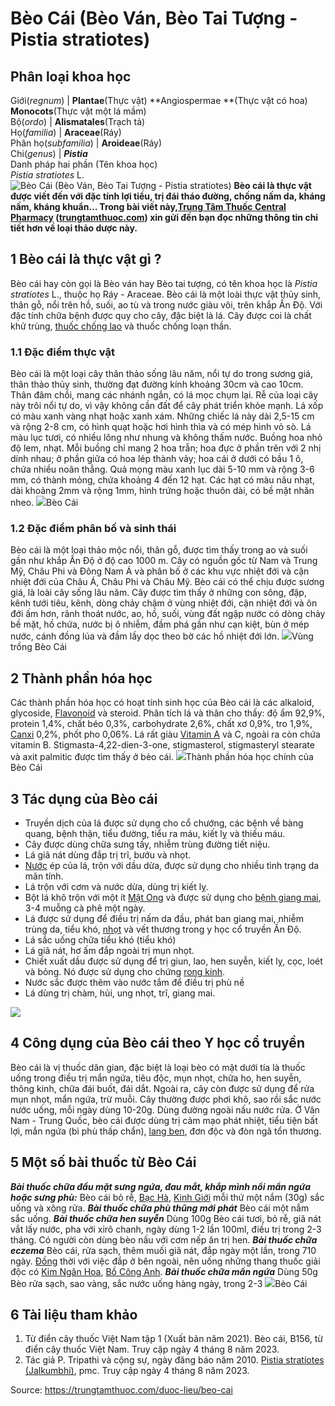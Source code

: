 # Bèo Cái (Bèo Ván, Bèo Tai Tượng - Pistia stratiotes)

Phân loại khoa học  
---  
Giới(_regnum_) |  **Plantae**(Thực vật) **Angiospermae **(Thực vật có hoa) **Monocots**(Thực vật một lá mầm)  
Bộ(_ordo_) | **Alismatales**(Trạch tả)  
Họ(_familia_) | **Araceae**(Ráy)  
Phân họ(_subfamilia_) | **Aroideae**(Ráy)  
Chi(_genus_) | _**Pistia**_  
Danh pháp hai phần (Tên khoa học)  
_Pistia stratiotes_ L.  
![Bèo Cái \(Bèo Ván, Bèo Tai Tượng - Pistia stratiotes\)](https://trungtamthuoc.com/images/others/beo-cai-1585.jpg)
**Bèo cái là thực vật được viết đến với đặc tính lợi tiểu, trị đái tháo đường, chống nấm da, kháng nấm, kháng khuẩn… Trong bài viết này,[Trung Tâm Thuốc Central Pharmacy](https://trungtamthuoc.com/ "Trung Tâm Thuốc Central Pharmacy") ([trungtamthuoc.com](https://trungtamthuoc.com/ "trungtamthuoc.com")) xin gửi đến bạn đọc những thông tin chi tiết hơn về loại thảo dược này.**
##  1 Bèo cái là thực vật gì ?
Bèo cái hay còn gọi là Bèo ván hay Bèo tai tượng, có tên khoa học là _Pistia stratiotes_ L., thuộc họ Ráy - Araceae.
Bèo cái là một loài thực vật thủy sinh, thân gỗ, nổi trên hồ, suối, ao tù và trong nước giàu vôi, trên khắp Ấn Độ. Với đặc tính chữa bệnh được quy cho cây, đặc biệt là lá. Cây được coi là chất khử trùng, [thuốc chống lao](https://trungtamthuoc.com/thuoc-tri-lao "thuốc chống lao") và thuốc chống loạn thần.
### 1.1 Đặc điểm thực vật
Bèo cái là một loại cây thân thảo sống lâu năm, nổi tự do trong sương giá, thân thảo thủy sinh, thường đạt đường kính khoảng 30cm và cao 10cm. Thân đâm chồi, mang các nhánh ngắn, có lá mọc chụm lại. Rễ của loại cây này trôi nổi tự do, vì vậy không cần đất để cây phát triển khỏe mạnh. Lá xốp có màu xanh vàng nhạt hoặc xanh xám. Những chiếc lá này dài 2,5-15 cm và rộng 2-8 cm, có hình quạt hoặc hơi hình thìa và có mép hình vỏ sò. Lá màu lục tươi, có nhiều lông như nhung và không thấm nước. Buồng hoa nhỏ độ lem, nhạt. Mỗi buồng chỉ mang 2 hoa trẫn; hoa đực ở phần trên với 2 nhị dính nhau; ở phần giữa có hoa lép thành vảy; hoa cái ở dưới có bầu 1 ô, chứa nhiều noãn thẳng. Quả mọng màu xanh lục dài 5-10 mm và rộng 3-6 mm, có thành mỏng, chứa khoảng 4 đến 12 hạt. Các hạt có màu nâu nhạt, dài khoảng 2mm và rộng 1mm, hình trứng hoặc thuôn dài, có bề mặt nhăn nheo.
![](https://trungtamthuoc.com/images/item/beo-cai-1.jpg)Bèo Cái
### 1.2 Đặc điểm phân bố và sinh thái
Bèo cái là một loại thảo mộc nổi, thân gỗ, được tìm thấy trong ao và suối gần như khắp Ấn Độ ở độ cao 1000 m. Cây có nguồn gốc từ Nam và Trung Mỹ, Châu Phi và Đông Nam Á và phân bố ở các khu vực nhiệt đới và cận nhiệt đới của Châu Á, Châu Phi và Châu Mỹ. 
Bèo cái có thể chịu được sương giá, là loài cây sống lâu năm. Cây được tìm thấy ở những con sông, đập, kênh tưới tiêu, kênh, dòng chảy chậm ở vùng nhiệt đới, cận nhiệt đới và ôn đới ấm hơn, rãnh thoát nước, ao, hồ, suối, vùng đất ngập nước có dòng chảy bề mặt, hồ chứa, nước bị ô nhiễm, đầm phá gần như cạn kiệt, bùn ở mép nước, cánh đồng lúa và đầm lầy dọc theo bờ các hồ nhiệt đới lớn.
![](https://trungtamthuoc.com/images/item/beo-cai-4.jpg)Vùng trồng Bèo Cái
##  2 Thành phần hóa học
Các thành phần hóa học có hoạt tính sinh học của Bèo cái là các alkaloid, glycoside, [Flavonoid](https://trungtamthuoc.com/hoat-chat/flavonoid "Flavonoid") và steroid. Phân tích lá và thân cho thấy: độ ẩm 92,9%, protein 1,4%, chất béo 0,3%, carbohydrate 2,6%, chất xơ 0,9%, tro 1,9%, [Canxi](https://trungtamthuoc.com/hoat-chat/canxi "Canxi") 0,2%, phốt pho 0,06%. Lá rất giàu [Vitamin A](https://trungtamthuoc.com/hoat-chat/retinol "Vitamin A") và C, ngoài ra còn chứa vitamin B. Stigmasta-4,22-dien-3-one, stigmasterol, stigmasteryl stearate và axit palmitic được tìm thấy ở bèo cái.
![](https://trungtamthuoc.com/images/item/beo-cai-3.jpg)Thành phần hóa học chính của Bèo Cái
##  3 Tác dụng của Bèo cái
  * Truyền dịch của lá được sử dụng cho cổ chướng, các bệnh về bàng quang, bệnh thận, tiểu đường, tiểu ra máu, kiết lỵ và thiếu máu.
  * Cây được dùng chữa sưng tấy, nhiễm trùng đường tiết niệu.
  * Lá giã nát dùng đắp trị trĩ, bướu và nhọt.
  * [Nước](https://trungtamthuoc.com/hoat-chat/nuoc "Nước") ép của lá, trộn với dầu dừa, được sử dụng cho nhiều tình trạng da mãn tính.
  * Lá trộn với cơm và nước dừa, dùng trị kiết lỵ.
  * Bột lá khô trộn với một ít [Mật Ong](https://trungtamthuoc.com/duoc-lieu/mat-ong "Mật Ong") và được sử dụng cho [bệnh giang mai](https://trungtamthuoc.com/bai-viet/benh-giang-mai-nguyen-nhan-trieu-chung-va-dieu-tri "bệnh giang mai"), 3-4 muỗng cà phê một ngày.
  * Lá được sử dụng để điều trị nấm da đầu, phát ban giang mai, nhiễm trùng da, tiểu khó, [nhọt](https://trungtamthuoc.com/bai-viet/nhot "nhọt") và vết thương trong y học cổ truyền Ấn Độ.
  * Lá sắc uống chữa tiểu khó (tiểu khó)
  * Lá giã nát, hơ ấm đắp ngoài trị mụn nhọt.
  * Chiết xuất dầu được sử dụng để trị giun, lao, hen suyễn, kiết lỵ, cọc, loét và bỏng. Nó được sử dụng cho chứng [rong kinh](https://trungtamthuoc.com/bai-viet/rong-kinh-rong-huyet "rong kinh").
  * Nước sắc được thêm vào nước tắm để điều trị phù nề
  * Lá dùng trị chàm, hủi, ung nhọt, trĩ, giang mai.


![](https://trungtamthuoc.com/images/item/beo-cai-2.jpg)
##  4 Công dụng của Bèo cái theo Y học cổ truyền
Bèo cái là vị thuốc dân gian, đặc biệt là loại bèo có mặt dưới tía là thuốc uống trong điều trị mẩn ngứa, tiêu độc, mụn nhọt, chữa ho, hen suyễn, thông kinh, chữa đái buốt, đái dắt.
Ngoài ra, cây còn được sử dụng để rửa mụn nhọt, mẩn ngứa, trừ muỗi. Cây thường được phơi khô, sao rồi sắc nước nước uống, mỗi ngày dùng 10-20g. Dùng đường ngoài nấu nước rửa.
Ở Vân Nam - Trung Quốc, bèo cái được dùng trị cảm mạo phát nhiệt, tiểu tiện bất lợi, mắn ngứa (bì phù thấp chẩn), [lang ben](https://trungtamthuoc.com/bai-viet/lang-ben "lang ben"), đơn độc và đòn ngã tổn thương.
##  5 Một số bài thuốc từ Bèo Cái
_**Bài thuốc chữa đầu mặt sưng ngứa, đau mắt, khắp mình nổi mẩn ngứa hoặc sưng phù:**_
Bèo cái bỏ rễ, [Bạc Hà](https://trungtamthuoc.com/duoc-lieu/bac-ha "Bạc Hà"), [Kinh Giới](https://trungtamthuoc.com/duoc-lieu/kinh-gioi-74 "Kinh Giới") mỗi thứ một nắm (30g) sắc uống và xông rửa.
_**Bài thuốc chữa phù thũng mới phát**_
Bèo cái một nắm sắc uống.
_**Bài thuốc chữa hen suyễn**_
Dùng 100g Bèo cái tươi, bỏ rễ, giã nát vắt lấy nước, pha với xirô chanh, ngày dùng 1-2 lần 100ml, điều trị trong 2-3 tháng. Có người còn dùng bèo nấu với cơm nếp ăn trị hen.
_**Bài thuốc chữa eczema**_
Bèo cái, rửa sạch, thêm muối giã nát, đắp ngày một lần, trong 710 ngày. [Đồng](https://trungtamthuoc.com/hoat-chat/dong "Đồng") thời với việc đắp ở bên ngoài, nên uống những thang thuốc giải độc có [Kim Ngân Hoa](https://trungtamthuoc.com/duoc-lieu/kim-ngan-hoa-33 "Kim Ngân Hoa"), [Bồ Công Anh](https://trungtamthuoc.com/duoc-lieu/bo-cong-anh-30 "Bồ Công Anh").
_**Bài thuốc chữa mẩn ngứa**_
Dùng 50g Bèo rửa sạch, sao vàng, sắc nước uống hàng ngày, trong 2-3
![](https://trungtamthuoc.com/images/item/beo-cai-5.jpg)Bèo Cái
##  6 Tài liệu tham khảo
  1. Từ điển cây thuốc Việt Nam tập 1 (Xuất bản năm 2021). Bèo cái, B156, từ điển cây thuốc Việt Nam. Truy cập ngày 4 tháng 8 năm 2023.
  2. Tác giả P. Tripathi và cộng sự, ngày đăng báo năm 2010. [Pistia stratiotes (Jalkumbhi)](https://www.ncbi.nlm.nih.gov/pmc/articles/PMC3249915/#:~:text=It%20is%20useful%20in%20%E2%80%9CTridosha,hematuria%2C%20dysentery%2C%20and%20anemia.), pmc. Truy cập ngày 4 tháng 8 năm 2023.




Source: https://trungtamthuoc.com/duoc-lieu/beo-cai